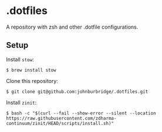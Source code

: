 # .dotfiles

A repository with zsh and other .dotfile configurations.

## Setup

Install `stow`:
```
$ brew install stow
```

Clone this repository:
```
$ git clone git@github.com:johnburbridge/.dotfiles.git
```

Install `zinit`:
```
$ bash -c "$(curl --fail --show-error --silent --location https://raw.githubusercontent.com/zdharma-continuum/zinit/HEAD/scripts/install.sh)"
```

